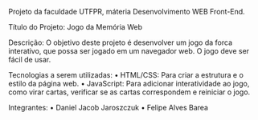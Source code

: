 Projeto da faculdade UTFPR, máteria Desenvolvimento WEB Front-End.

Título do Projeto: Jogo da Memória Web

Descrição: O objetivo deste projeto é desenvolver um jogo da forca interativo, que possa ser jogado em um navegador web. O jogo deve ser fácil de usar.

Tecnologias a serem utilizadas:
    • HTML/CSS: Para criar a estrutura e o estilo da página web.
    • JavaScript: Para adicionar interatividade ao jogo, como virar cartas, verificar se as cartas correspondem e reiniciar o jogo.

Integrantes: 
    • Daniel Jacob Jaroszczuk 
    • Felipe Alves Barea